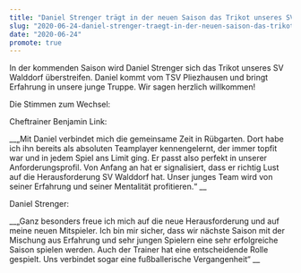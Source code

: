 ```yaml
---
title: "Daniel Strenger trägt in der neuen Saison das Trikot unseres SVW"
slug: "2020-06-24-daniel-strenger-traegt-in-der-neuen-saison-das-trikot-unseres-svw"
date: "2020-06-24"
promote: true
---
```

<p class="MsoNoSpacing">In der kommenden Saison wird Daniel Strenger sich das Trikot unseres SV Walddorf überstreifen. Daniel kommt vom TSV Pliezhausen und bringt Erfahrung in unsere junge Truppe. Wir sagen herzlich willkommen!


<p class="MsoNoSpacing">Die Stimmen zum Wechsel:


<p class="MsoNoSpacing">Cheftrainer Benjamin Link:


<p class="MsoNoSpacing"> __„Mit Daniel verbindet mich die gemeinsame Zeit in Rübgarten. Dort habe ich ihn bereits als absoluten Teamplayer kennengelernt, der immer topfit war und in jedem Spiel ans Limit ging. Er passt also perfekt in unserer Anforderungsprofil. Von Anfang an hat er signalisiert, dass er richtig Lust auf die Herausforderung SV Walddorf hat. Unser junges Team wird von seiner Erfahrung und seiner Mentalität profitieren.“ __


<p class="MsoNoSpacing">Daniel Strenger:


<p class="MsoNoSpacing"> __„Ganz besonders freue ich mich auf die neue Herausforderung und auf meine neuen Mitspieler. Ich bin mir sicher, dass wir nächste Saison mit der Mischung aus Erfahrung und sehr jungen Spielern eine sehr erfolgreiche Saison spielen werden. Auch der Trainer hat eine entscheidende Rolle gespielt. Uns verbindet sogar eine fußballerische Vergangenheit“ __
